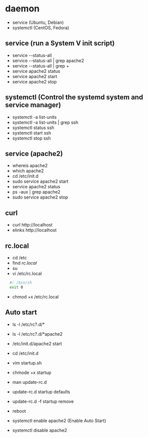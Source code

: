 # daemon

- service (Ubuntu, Debian)
- systemctl (CentOS, Fedora)

## service (run a System V init script)

- service --status-all
- service --status-all | grep apache2
- service --status-all | grep +
- service apache2 status
- service apache2 start
- service apache2 stop

## systemctl (Control the systemd system and service manager)

- systemctl -a list-units
- systemctl -a list-units | grep ssh
- systemctl status ssh
- systemctl start ssh
- systemctl stop ssh

## service (apache2)

- whereis apache2
- which apache2
- cd /etc/init.d
- sudo service apache2 start
- service apache2 status
- ps -aux | grep apache2
- sudo service apache2 stop

## curl

- curl http://localhost
- elinks http://localhost

## rc.local

- cd /etc
- find *rc.local*
- su
- vi /etc/rc.local

```bash
  #! /bin/sh
  exit 0
```

- chmod +x /etc/rc.local

## Auto start

- ls -l /etc/rc?.d/*
- ls -l /etc/rc?.d/*apache2
- /etc/init.d/apache2 start

- cd /etc/init.d
- vim startup.sh
- chmode +x startup
- man update-rc.d
- update-rc.d startup defaults
- update-rc.d -f startup remove
- reboot

- systemctl enable apache2 (Enable Auto Start)
- systemctl disable apache2
